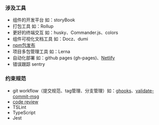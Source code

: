<!--
 * @Author: your name
 * @Date: 2021-03-26 10:58:09
 * @LastEditTime: 2021-04-08 09:20:32
 * @LastEditors: Please set LastEditors
 * @Description: In User Settings Edit
 * @FilePath: /technology-stack/组件库搭建/index.md
-->
### 涉及工具
- 组件的开发平台 如：storyBook
- 打包工具 如：Rollup
- 更好的终端交互 如：husky、Commander.js、colors
- 组件可视化文档工具 如：Docz、dumi
- [npm包发布](../构建工具/npm/README.md)
- 项目多包管理工具 如：Lerna
- 自动化部署 如：github pages (gh-pages)、[Netlify](https://juejin.cn/post/6844903752890073095#heading-6)
- 错误跟踪 sentry
### 约束规范
- git workflow（提交规范、tag管理、分支管理）如：[ghooks]()、[validate-commit-msg](http://www.ruanyifeng.com/blog/2016/01/commit_message_change_log.html)
- [code review](./CodeReview.pdf) 
- TSLint
- TypeScript
- Jest
